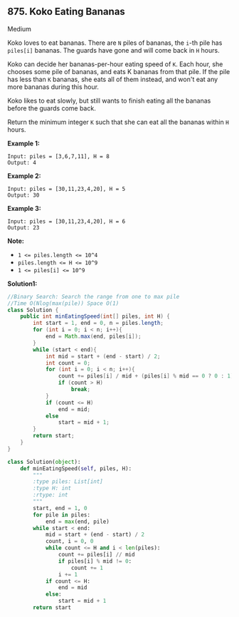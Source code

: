 ## 875. Koko Eating Bananas

Medium

Koko loves to eat bananas.  There are `N` piles of bananas, the `i`-th pile has `piles[i]` bananas.  The guards have gone and will come back in `H` hours.

Koko can decide her bananas-per-hour eating speed of `K`.  Each hour, she chooses some pile of bananas, and eats K bananas from that pile.  If the pile has less than `K` bananas, she eats all of them instead, and won't eat any more bananas during this hour.

Koko likes to eat slowly, but still wants to finish eating all the bananas before the guards come back.

Return the minimum integer `K` such that she can eat all the bananas within `H` hours.

 



**Example 1:**

```
Input: piles = [3,6,7,11], H = 8
Output: 4
```

**Example 2:**

```
Input: piles = [30,11,23,4,20], H = 5
Output: 30
```

**Example 3:**

```
Input: piles = [30,11,23,4,20], H = 6
Output: 23
```

 

**Note:**

- `1 <= piles.length <= 10^4`
- `piles.length <= H <= 10^9`
- `1 <= piles[i] <= 10^9`

**Solution1:**

```java
//Binary Search: Search the range from one to max pile
//Time O(Nlog(max(pile)) Space O(1)
class Solution {
    public int minEatingSpeed(int[] piles, int H) {
        int start = 1, end = 0, n = piles.length;
        for (int i = 0; i < n; i++){
            end = Math.max(end, piles[i]);
        }
        while (start < end){
            int mid = start + (end - start) / 2;
            int count = 0;
            for (int i = 0; i < n; i++){
                count += piles[i] / mid + (piles[i] % mid == 0 ? 0 : 1);
                if (count > H)
                    break;
            }
            if (count <= H)
                end = mid;
            else
                start = mid + 1;
        }
        return start;
    }
}
```

```python
class Solution(object):
    def minEatingSpeed(self, piles, H):
        """
        :type piles: List[int]
        :type H: int
        :rtype: int
        """
        start, end = 1, 0
        for pile in piles:
            end = max(end, pile)
        while start < end:
            mid = start + (end - start) / 2
            count, i = 0, 0
            while count <= H and i < len(piles):
                count += piles[i] // mid
                if piles[i] % mid != 0:
                    count += 1
                i += 1
            if count <= H:
                end = mid
            else:
                start = mid + 1
        return start
```

